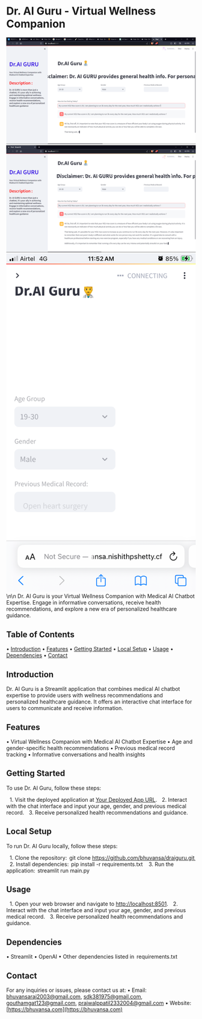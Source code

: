# Dr. AI Guru - Virtual Wellness Companion

![Desktop Version 1](https://github.com/bhuvansa/hacksprint_a2/blob/main/demo_images/DesktopView1.png?raw=true)
![Desktop Version 2](https://github.com/bhuvansa/hacksprint_a2/blob/main/demo_images/DesktopView2.png?raw=true)
![Mobile Version](https://github.com/bhuvansa/hacksprint_a2/blob/main/demo_images/MobileView.png?raw=true)
\n\n
Dr. AI Guru is your Virtual Wellness Companion with Medical AI Chatbot Expertise. Engage in informative conversations, receive health recommendations, and explore a new era of personalized healthcare guidance.

## Table of Contents
•⁠  ⁠[Introduction](#introduction)
•⁠  ⁠[Features](#features)
•⁠  ⁠[Getting Started](#getting-started)
•⁠  ⁠[Local Setup](#local-setup)
•⁠  ⁠[Usage](#usage)
•⁠  ⁠[Dependencies](#dependencies)
•⁠  ⁠[Contact](#contact)

## Introduction
Dr. AI Guru is a Streamlit application that combines medical AI chatbot expertise to provide users with wellness recommendations and personalized healthcare guidance. It offers an interactive chat interface for users to communicate and receive information.

## Features
•⁠  ⁠Virtual Wellness Companion with Medical AI Chatbot Expertise
•⁠  ⁠Age and gender-specific health recommendations
•⁠  ⁠Previous medical record tracking
•⁠  ⁠Informative conversations and health insights

## Getting Started
To use Dr. AI Guru, follow these steps:

 1.⁠ ⁠Visit the deployed application at [Your Deployed App URL](https://bhuvansa.nishithpshetty.cf).
 2.⁠ ⁠Interact with the chat interface and input your age, gender, and previous medical record.
 3.⁠ ⁠Receive personalized health recommendations and guidance.

## Local Setup
To run Dr. AI Guru locally, follow these steps:

 1.⁠ ⁠Clone the repository: ⁠ git clone https://github.com/bhuvansa/draiguru.git ⁠
 2.⁠ ⁠Install dependencies: ⁠ pip install -r requirements.txt ⁠
 3.⁠ ⁠Run the application: ⁠ streamlit run main.py ⁠

## Usage
 1.⁠ ⁠Open your web browser and navigate to [http://localhost:8501](http://localhost:8501).
 2.⁠ ⁠Interact with the chat interface and input your age, gender, and previous medical record.
 3.⁠ ⁠Receive personalized health recommendations and guidance.

## Dependencies
•⁠  ⁠Streamlit
•⁠  ⁠OpenAI 
•⁠  ⁠Other dependencies listed in ⁠ requirements.txt ⁠

## Contact
For any inquiries or issues, please contact us at:
•⁠  ⁠Email: bhuvansaraj2003@gmail.com, sdk381975@gmail.com, gouthamgat123@gmail.com, prajwalppatil2332004@gmail.com
•⁠  ⁠Website: [https://bhuvansa.com](https://bhuvansa.com)
